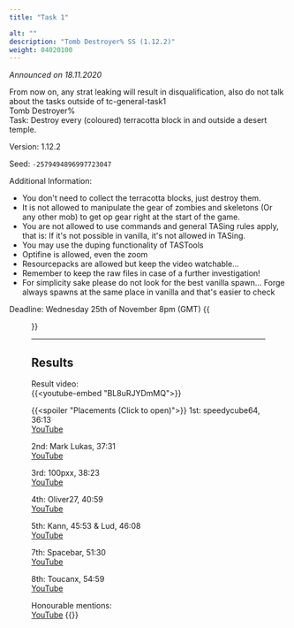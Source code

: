 ```yaml
---
title: "Task 1"

alt: ""
description: "Tomb Destroyer% SS (1.12.2)"
weight: 04020100
---
```

*Announced on 18.11.2020*  
  
From now on, any strat leaking will result in disqualification, also do not talk about the tasks outside of tc-general-task1  
Tomb Destroyer%  
Task: Destroy every (coloured) terracotta block in and outside a desert temple.  
  
Version: 1.12.2  
  
Seed: `-2579494896997723047`  
  
Additional Information:  
- You don't need to collect the terracotta blocks, just destroy them. 
- It is not allowed to manipulate the gear of zombies and skeletons (Or any other mob) to get op gear right at the start of the game.
- You are not allowed to use commands and general TASing rules apply, that is: If it's not possible in vanilla, it's not allowed in TASing. 
- You may use the duping functionality of TASTools
- Optifine is allowed, even the zoom
- Resourcepacks are allowed but keep the video watchable...
- Remember to keep the raw files in case of a further investigation!
- For simplicity sake please do not look for the best vanilla spawn... Forge always spawns at the same place in vanilla and that's easier to check
  
Deadline: Wednesday 25th of November 8pm (GMT)
{{<figure class="screenshot" src="../thumbnails/Preview1.jpg">}}
  
  ---
## Results

Result video:  
{{<youtube-embed "BL8uRJYDmMQ">}}
  
{{<spoiler "Placements (Click to open)">}}
1st: speedycube64, 36:13  
[YouTube](https://youtu.be/C-YB0EkhBDw)

2nd: Mark Lukas, 37:31  
[YouTube](https://youtu.be/mAShRW-MD3Q)

3rd: 100pxx, 38:23  
[YouTube](https://youtu.be/q3rGLnGbgfQ)

4th: Oliver27, 40:59  
[YouTube](https://www.youtube.com/watch?v=Mq5Byr1ESdg)

5th: Kann,  45:53 & Lud, 46:08  
[YouTube](https://youtu.be/KmJ39wKOsQ4)

7th: Spacebar, 51:30  
[YouTube](https://youtu.be/NMCi6TynNRE)

8th: Toucanx, 54:59  
[YouTube](https://youtu.be/eW7NCUS-T_k)

Honourable mentions:  
[YouTube](https://youtu.be/ZHBqJ11Id5w)
{{</spoiler>}}